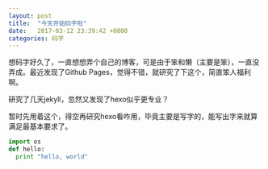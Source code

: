 ```yaml
---
layout: post
title:  "今天开始码字啦"
date:   2017-03-12 23:39:42 +0800
categories: 码字
---
```


想码字好久了，一直想想弄个自己的博客，可是由于笨和懒（主要是笨），一直没弄成。最近发现了Github Pages，觉得不错，就研究了下这个，简直笨人福利啊。

研究了几天jekyll，忽然又发现了hexo似乎更专业？

暂时先用着这个，得空再研究hexo看咋用，毕竟主要是写字的，能写出字来就算满足最基本要求了。


```python
import os
def hello:
  print "hello, world"
